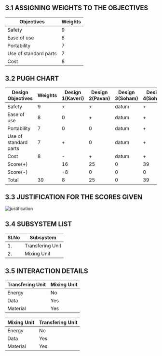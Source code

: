 ## 3.1 ASSIGNING WEIGHTS TO THE OBJECTIVES 
| Objectives | Weights |
|------------|---------|
| Safety | 9 |
| Ease of use | 8 |
| Portability | 7 |
| Use of standard parts | 7 | 
| Cost | 8 |

## 3.2 PUGH CHART  
| Design Objectives | Weights | Design 1(Kaveri) | Design 2(Pavan) | Design 3(Soham) | Design 4(Soham) |
|-------------------|---------|------------------|-----------------|-----------------|-----------------|
| Safety | 9 | + | + | datum | + |
| Ease of use | 8 | 0 | + | datum | + |
| Portability | 7 | 0 | 0 | datum | + |
| Use of standard parts | 7 | + | 0 | datum | + |
| Cost | 8 | - | + | datum | + |
| Score(+) | | 16 | 25 | 0 | 39 |
| Score(-) | | -8 | 0 | 0 | 0 |
| Total | 39 | 8 | 25 | 0 | 39 |


## 3.3  JUSTIFICATION FOR THE SCORES GIVEN
![justification](https://user-images.githubusercontent.com/105410096/187974071-0d0e47a5-a704-4c3f-b6c7-c51dc9ed55db.jpeg)




## 3.4  SUBSYSTEM LIST
| SI.No | Subsystem |
|-------|-----------|
| 1. | Transfering Unit |
| 2. | Mixing Unit |


## 3.5  INTERACTION DETAILS
| Transfering Unit | Mixing Unit | 
|--------------|-------------|
| Energy | No | 
| Data | Yes | 
| Material | Yes | 

| Mixing Unit | Transfering Unit | 
|-------------|--------------|
| Energy | No | 
| Data | Yes | 
| Material | Yes | 

